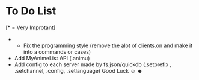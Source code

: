 # To Do List 
[* = Very Improtant]

- * Fix the programming style (remove the alot of clients.on and make it into a commands or cases)
- Add MyAnimeList API (.animu)
- Add config to each server made by fs.json/quickdb (.setprefix , .setchannel, .config, .setlanguage)
Good Luck ☺ ☻
